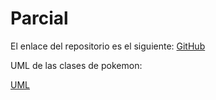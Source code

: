 # Parcial
El enlace del repositorio es el siguiente: [GitHub](https://github.com/pelahumi/Parcial)

UML de las clases de pokemon:

[UML](https://github.com/pelahumi/Parcial/blob/main/UML/Captura%20de%20Pantalla%202022-04-12%20a%20las%2012.52.22.png)
